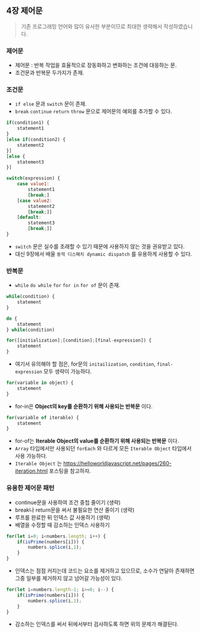 ## 4장 제어문

> 기존 프로그래밍 언어와 많이 유사한 부분이므로 최대한 생략해서 작성하였습니다.



### 제어문

- 제어문 : 반복 작업을 효율적으로 장동화하고 변화하는 조건에 대응하는 문.
- 조건문과 반복문 두가지가 존재.



### 조건문

- `if else` 문과 `switch` 문이 존재.
- `break` `continue` `return` `throw` 문으로 제어문의 예외를 추가할 수 있다.

```js
if(condition1) {
	statement1
}
[else if(condition2) {
	statement2
}]
[else {
	statement3
}]
```

```js
switch(expression) {
	case value1:
		statement1
		[break;]
	[case value2:
		statement2
		[break;]]
	[default:
		statement3
		[break;]]		
}
```

- `switch` 문은 실수를 초래할 수 있기 때문에 사용하지 않는 것을 권유받고 있다.
- 대신 9장에서 배울 `동적 디스패치 dynamic dispatch` 를 유용하게 사용할 수 있다.



### 반복문

- `while` `do while` `for` `for in` `for of` 문이 존재.

```js
while(condition) {
	statement
}
```

```js
do {
	statement
} while(condition)
```

```js
for([initialization];[condition];[final-expression]) {
	statement
}
```

- 여기서 유의해야 할 점은, for문의 `initailization`, `condition`, `final-expression` 모두 생략이 가능하다.

```js
for(variable in object) {
	statement
}
```

- for-in은 **Object의 key를 순환하기 위해 사용되는 반복문** 이다.

```js
for(variable of iterable) {
	statement
}
```

- for-of는 **Iterable Object의 value를 순환하기 위해 사용되는 반복문** 이다.
- `Array` 타입에서만 사용되던 `forEach` 와 다르게 모든 `Iterable Object` 타입에서 사용 가능하다.
- `Iterable Object` 는 https://helloworldjavascript.net/pages/260-iteration.html 포스팅을 참고하자.



### 유용한 제어문 패턴

- continue문을 사용하여 조건 중첩 줄이기 (생략)
- break나 return문을 써서 불필요한 연산 줄이기 (생략)
- 루프를 완료한 뒤 인덱스 값 사용하기 (생략)
- 배열을 수정할 때 감소하는 인덱스 사용하기

```js
for(let i=0; i<numbers.length; i++) {
	if(isPrime(numbers[i])) {
		numbers.splice(i,1);
	}
}
```

- 인덱스는 점점 커지는데 코드는 요소를 제거하고 있으므로, 소수가 연달아 존재하면 그중 일부를 제거하지 않고 넘어갈 가능성이 있다.

```js
for(let i=numbers.length-1; i>=0; i--) {
	if(isPrime(numbers[i])) {
		numbers.splice(i,1);
	}
}
```

- 감소하는 인덱스를 써서 뒤에서부터 검사하도록 하면 위의 문제가 해결된다.

